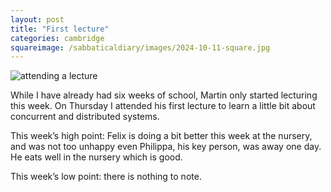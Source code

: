 ```yaml
---
layout: post
title: "First lecture"
categories: cambridge
squareimage: /sabbaticaldiary/images/2024-10-11-square.jpg
---
```

<img src="/sabbaticaldiary/images/2024-10-11.jpg" alt="attending a lecture" class="center">

While I have already had six weeks of school, Martin only started lecturing this week. On Thursday I attended his first lecture to learn a little bit about concurrent and distributed systems.

This week’s high point: Felix is doing a bit better this week at the nursery, and was not too unhappy even Philippa, his key person, was away one day. He eats well in the nursery which is good.

This week’s low point: there is nothing to note.